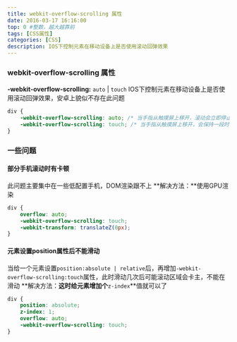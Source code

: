 ```yaml
---
title: webkit-overflow-scrolling 属性
date: 2016-03-17 16:16:00
top: 0 #整数，越大越靠前
tags: [CSS属性]
categories: [CSS]
description: IOS下控制元素在移动设备上是否使用滚动回弹效果
---
```



### webkit-overflow-scrolling 属性
**-webkit-overflow-scrolling:** `auto` | `touch`
IOS下控制元素在移动设备上是否使用滚动回弹效果，安卓上貌似不存在此问题

``` css
div {
    -webkit-overflow-scrolling: auto; /* 当手指从触摸屏上移开，滚动会立即停止 */
    -webkit-overflow-scrolling: touch; /* 当手指从触摸屏上移开，会保持一段时间的滚动 */
}
```

<!-- more -->


### 一些问题

#### 部分手机滚动时有卡顿
此问题主要集中在一些低配置手机，DOM渲染跟不上
**解决方法：**使用GPU渲染

``` css
div {
    overflow: auto;
    -webkit-overflow-scrolling: touch;
    -webkit-transform: translateZ(0px);
}
```


#### 元素设置position属性后不能滑动
当给一个元素设置`position:absolute | relative`后，再增加`-webkit-overflow-scrolling:touch`属性，此时滑动几次后可能滚动区域会卡主，不能在滑动
**解决方法：**这时给元素增加个**`z-index`**值就可以了

``` css
div {
    position: absolute;
    z-index: 1;
    overflow: auto;
    -webkit-overflow-scrolling: touch;
}
```

